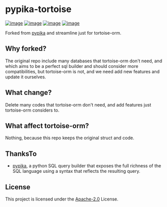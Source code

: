 # pypika-tortoise

[![image](https://img.shields.io/pypi/v/pypika-tortoise.svg?style=flat)](https://pypi.python.org/pypi/pypika-tortoise)
[![image](https://img.shields.io/github/license/tortoise/pypika-tortoise)](https://github.com/tortoise/pypika-tortoise)
[![image](https://github.com/tortoise/pypika-tortoise/workflows/pypi/badge.svg)](https://github.com/tortoise/pypika-tortoise/actions?query=workflow:pypi)
[![image](https://github.com/tortoise/pypika-tortoise/workflows/ci/badge.svg)](https://github.com/tortoise/pypika-tortoise/actions?query=workflow:ci)

Forked from [pypika](https://github.com/kayak/pypika) and streamline just for tortoise-orm.

## Why forked?

The original repo include many databases that tortoise-orm don't need, and which aims to be a perfect sql builder and
should consider more compatibilities, but tortoise-orm is not, and we need add new features and update it ourselves.

## What change?

Delete many codes that tortoise-orm don't need, and add features just tortoise-orm considers to.

## What affect tortoise-orm?

Nothing, because this repo keeps the original struct and code.

## ThanksTo

- [pypika](https://github.com/kayak/pypika), a python SQL query builder that exposes the full richness of the SQL
  language using a syntax that reflects the resulting query.

## License

This project is licensed under the [Apache-2.0](./LICENSE) License.
